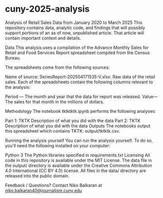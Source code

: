 # cuny-2025-analysis

Analysis of Retail Sales Data from January 2020 to March 2025 
This repository contains data, analytic code, and findings that will possibly support portions of an as of now, unpublished article. That article will contain important context and details.

Data
This analysis uses a compilation of the Advance Monthly Sales for Retail and Food Services Report spreadsheet compiled from the Census Bureau.

The spreadsheets come from the following sources:

Name of source:
SeriesReport-202504171535-V.xlsx: Raw data of the retail sales.
Each of the spreadsheets contain the following columns relevant to the analysis:

Period — The month and year that the data for report was released.
Value— The sales for that month in the millions of dollars.

Methodology
The notebook tktktktk.ipynb performs the following analyses:

Part 1: TKTK
Description of what you did with the data
Part 2: TKTK
Description of what you did with the data
Outputs
The notebooks output this spreadsheet which contains TKTK: output/tktktk.csv.

Running the analysis yourself
You can run the analysis yourself. To do so, you'll need the following installed on your computer:

Python 3
The Python libraries specified in requirements.txt
Licensing
All code in this repository is available under the MIT License. The data file in the output/ directory is available under the Creative Commons Attribution 4.0 International (CC BY 4.0) license. All files in the data/ directory are released into the public domain.

Feedback / Questions?
Contact Niko Balkaran at niko.balkaran40@journalism.cuny.edu
